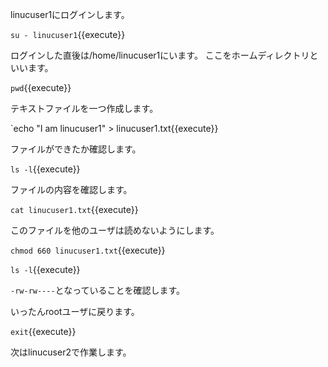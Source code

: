 linucuser1にログインします。

`su - linucuser1`{{execute}}

ログインした直後は/home/linucuser1にいます。
ここをホームディレクトリといいます。

`pwd`{{execute}}

テキストファイルを一つ作成します。

`echo "I am linucuser1" > linucuser1.txt{{execute}}

ファイルができたか確認します。

`ls -l`{{execute}}

ファイルの内容を確認します。

`cat linucuser1.txt`{{execute}}

このファイルを他のユーザは読めないようにします。

`chmod 660 linucuser1.txt`{{execute}}

`ls -l`{{execute}}

`-rw-rw----`となっていることを確認します。

いったんrootユーザに戻ります。

`exit`{{execute}}


次はlinucuser2で作業します。
